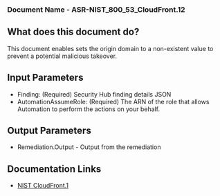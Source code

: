 ### Document Name - ASR-NIST_800_53_CloudFront.12
## What does this document do?
This document enables sets the origin domain to a non-existent value to prevent a potential malicious takeover.
## Input Parameters
* Finding: (Required) Security Hub finding details JSON
* AutomationAssumeRole: (Required) The ARN of the role that allows Automation to perform the actions on your behalf.
## Output Parameters
* Remediation.Output - Output from the remediation

## Documentation Links
* [NIST CloudFront.1](https://docs.aws.amazon.com/securityhub/latest/userguide/cloudfront-controls.html#cloudfront-12)